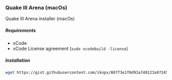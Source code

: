 ### Quake III Arena (macOs)

Quake III Arena installer (macOs)

##### Requirements
* xCode
* xCode License agreement (`sudo xcodebuild -license`)

##### Installation
```bash
wget https://gist.githubusercontent.com/iknpx/807f3e1f0d93a749123a972456d7d8ee/raw/0776c7b0d5bfb94cf6b68267ce1c8fb09529f80c/quake3_install_macos.sh -O - | sh
```
